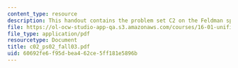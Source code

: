 ```yaml
---
content_type: resource
description: This handout contains the problem set C2 on the Feldman spider package.
file: https://ol-ocw-studio-app-qa.s3.amazonaws.com/courses/16-01-unified-engineering-i-ii-iii-iv-fall-2005-spring-2006/60692fe6f95dbea462ce5ff181e5896b_c02_ps02_fall03.pdf
file_type: application/pdf
resourcetype: Document
title: c02_ps02_fall03.pdf
uid: 60692fe6-f95d-bea4-62ce-5ff181e5896b
---
```

